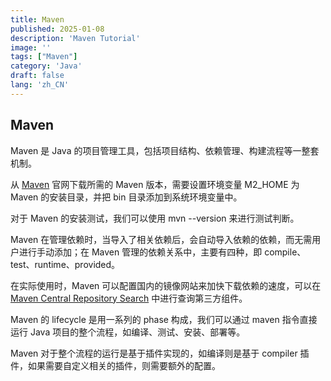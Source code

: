 ```yaml
---
title: Maven
published: 2025-01-08
description: 'Maven Tutorial'
image: ''
tags: ["Maven"]
category: 'Java'
draft: false 
lang: 'zh_CN'
---
```


## Maven

Maven 是 Java 的项目管理工具，包括项目结构、依赖管理、构建流程等一整套机制。

从 [Maven](https://maven.apache.org/) 官网下载所需的 Maven 版本，需要设置环境变量 M2_HOME 为 Maven 的安装目录，并把 bin 目录添加到系统环境变量中。

对于 Maven 的安装测试，我们可以使用 mvn --version 来进行测试判断。

Maven 在管理依赖时，当导入了相关依赖后，会自动导入依赖的依赖，而无需用户进行手动添加；在 Maven 管理的依赖关系中，主要有四种，即 compile、test、runtime、provided。

在实际使用时，Maven 可以配置国内的镜像网站来加快下载依赖的速度，可以在 [Maven Central Repository Search](https://search.maven.org/) 中进行查询第三方组件。

Maven 的 lifecycle 是用一系列的 phase 构成，我们可以通过 maven 指令直接运行 Java 项目的整个流程，如编译、测试、安装、部署等。

Maven 对于整个流程的运行是基于插件实现的，如编译则是基于 compiler 插件，如果需要自定义相关的插件，则需要额外的配置。
